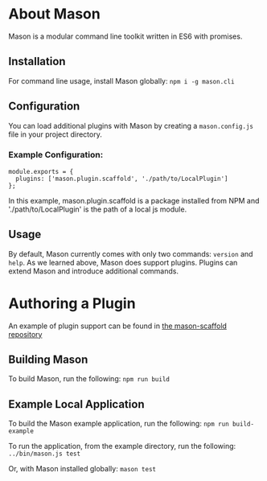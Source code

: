 # About Mason
Mason is a modular command line toolkit written in ES6 with promises.

## Installation
For command line usage, install Mason globally:
`npm i -g mason.cli`

## Configuration
You can load additional plugins with Mason by creating a `mason.config.js` file in your project directory.

### Example Configuration:
```
module.exports = {
  plugins: ['mason.plugin.scaffold', './path/to/LocalPlugin']
};
```
In this example, mason.plugin.scaffold is a package installed from NPM and './path/to/LocalPlugin' is the path of a local js module.

## Usage
By default, Mason currently comes with only two commands: `version` and `help`.
As we learned above, Mason does support plugins. Plugins can extend Mason and introduce additional commands.

# Authoring a Plugin
An example of plugin support can be found in [the mason-scaffold repository](https://github.com/aewing/mason-scaffold)

## Building Mason
To build Mason, run the following:
`npm run build`

## Example Local Application
To build the Mason example application, run the following:
`npm run build-example`

To run the application, from the example directory, run the following:
`../bin/mason.js test`

Or, with Mason installed globally:
`mason test`